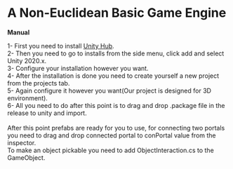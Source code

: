 # A Non-Euclidean Basic Game Engine
**Manual**

1- First you need to install [Unity Hub](https://unity3d.com/get-unity/download). <br>
2- Then you need to go to installs from the side menu, click add and select Unity 2020.x. <br>
3- Configure your installation however you want.  <br>
4- After the installation is done you need to create yourself a new project from the projects tab. <br>
5- Again configure it however you want(Our project is designed for 3D environment). <br>
6- All you need to do after this point is to drag and drop .package file in the release to unity and import. <br>
 <br>
After this point prefabs are ready for you to use, for connecting two portals you need to drag and drop connected portal to conPortal value from the inspector. <br>
To make an object pickable you need to add ObjectInteraction.cs to the GameObject. <br>
